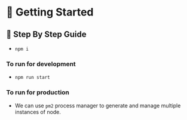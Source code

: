 # 🚀 Getting Started

## 🎯 Step By Step Guide

- `npm i`

### To run for development

- `npm run start`

### To run for production

- We can use `pm2` process manager to generate and manage multiple instances of node.